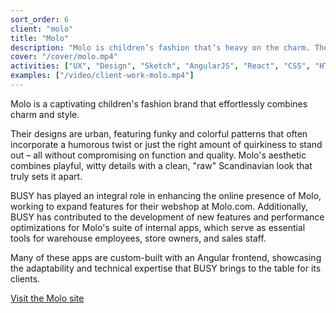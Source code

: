 ```yaml
---
sort_order: 6
client: "molo"
title: "Molo"
description: "Molo is children’s fashion that’s heavy on the charm. The design is a mix of fun, witty details and a cleaner, “raw” Scandinavian look."
cover: "/cover/molo.mp4"
activities: ["UX", "Design", "Sketch", "AngularJS", "React", "CSS", "HTML"]
examples: ["/video/client-work-molo.mp4"]
---
```


Molo is a captivating children's fashion brand that effortlessly combines charm and style.

Their designs are urban, featuring funky and colorful patterns that often incorporate a humorous twist or just the right amount of quirkiness to stand out – all without compromising on function and quality. Molo's aesthetic combines playful, witty details with a clean, "raw" Scandinavian look that truly sets it apart.

BUSY has played an integral role in enhancing the online presence of Molo, working to expand features for their webshop at Molo.com. Additionally, BUSY has contributed to the development of new features and performance optimizations for Molo's suite of internal apps, which serve as essential tools for warehouse employees, store owners, and sales staff.

Many of these apps are custom-built with an Angular frontend, showcasing the adaptability and technical expertise that BUSY brings to the table for its clients.

<a href="https://molo.com" target="_blank">Visit the Molo site</a>